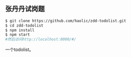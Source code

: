 ## 张丹丹试岗题

```bash
$ git clone https://github.com/haolic/zdd-todolist.git
$ cd zdd-todolist
$ npm install
$ npm start
#然后访问http://localhost:8000/#/
```



一个todolist。